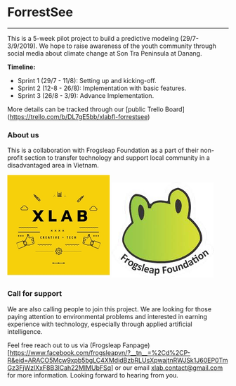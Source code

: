 # ForrestSee
----

This is a 5-week pilot project to build a predictive modeling (29/7- 3/9/2019). We hope to raise awareness of the youth community through social media about climate change at Son Tra Peninsula at Danang.

**Timeline:**
- Sprint 1 (29/7 - 11/8): Setting up and kicking-off.
- Sprint 2 (12-8 - 26/8): Implementation with basic features.
- Sprint 3 (26/8 - 3/9): Advance Implementation.

More details can be tracked through our [public Trello Board] (https://trello.com/b/DL7gE5bb/xlabfl-forrestsee)

### About us

This is a collaboration with Frogsleap Foundation as a part of their non-profit section to transfer technology and support local community in a disadvantaged area in Vietnam.

![](/doc/xlab.png)
![](/doc/frogleap.jpeg)


### Call for support

We are also calling people to join this project. We are looking for those paying attention to environmental problems and interested in earning experience with technology, especially through applied artificial intelligence.

Feel free reach out to us via (Frogsleap Fanpage)[https://www.facebook.com/frogsleapvn/?__tn__=%2Cd%2CP-R&eid=ARACO5Mcw9xpb5bgLC4XMdidBzbRLUsXpwajtnRWJSk1J60EP0TmGz3FjWzlXxF8B3lCah22MIMUbFSq] or our email xlab.contact@gmail.com for more information. Looking forward to hearing from you.
